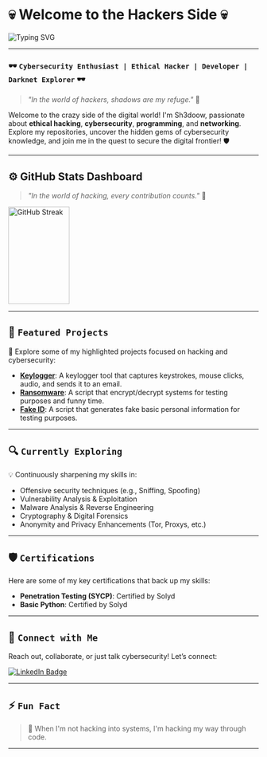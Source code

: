 # 💀 Welcome to the Hackers Side 💀

![Typing SVG](https://readme-typing-svg.herokuapp.com?font=monospace&color=00FF00&size=25&lines=Welcome+to+the+Cyber+World...;I+am+%5BSh3doow%5D;Cybersecurity+Enthusiast;Hacker+in+the+Shadows;Your+Digital+Security+Is+My+Mission)

---

### 🕶️ `Cybersecurity Enthusiast | Ethical Hacker | Developer | Darknet Explorer` 🕶️

> *"In the world of hackers, shadows are my refuge."* 🦇

Welcome to the crazy side of the digital world! I'm Sh3doow, passionate about **ethical hacking**, **cybersecurity**, **programming**, and **networking**. Explore my repositories, uncover the hidden gems of cybersecurity knowledge, and join me in the quest to secure the digital frontier! 🛡️

---

## ⚙️ GitHub Stats Dashboard

> _"In the world of hacking, every contribution counts."_ 👾

<div style="display: flex; justify-content: space-between; align-items: center; gap: 30px;">
  <img src="https://github-readme-streak-stats.herokuapp.com/?user=Sh3doow&theme=radical&hide_border=true&background=000000&ring=00FF00&fire=00FF00&currStreakLabel=00FF00" alt="GitHub Streak" width="49.5%" height="195px">
  <!--
  <img src="https://github-readme-stats.vercel.app/api?username=Sh3doow&show_icons=true&theme=radical&bg_color=000000&title_color=00FF00&icon_color=00FF00&text_color=FFFFFF&hide_border=true&include_all_commits=true&count_private=true" alt="GitHub Stats" width="49.5%" height="195px" /> -->
</div>

---
<!--
## 🔧 `Tech Arsenal`

- ![Python Badge](https://img.shields.io/badge/Python-%233776AB.svg?style=flat&logo=python&logoColor=white)
- ![JavaScript Badge](https://img.shields.io/badge/JavaScript-%23F7DF1E.svg?style=flat&logo=javascript&logoColor=black)
- ![MySQL Badge](https://img.shields.io/badge/MySQL-%234479A1.svg?style=flat&logo=mysql&logoColor=white)
- ![PHP Badge](https://img.shields.io/badge/PHP-%23777BB4.svg?style=flat&logo=php&logoColor=white)
- ![Bash Badge](https://img.shields.io/badge/Bash-%234EAA25.svg?style=flat&logo=gnu-bash&logoColor=white)

---

## 🔓 `Cybersecurity Tools in my Arsenal`

- ![Metasploit Badge](https://img.shields.io/badge/Metasploit-%23186F9E.svg?style=flat&logo=metasploit&logoColor=white)
- ![Wireshark Badge](https://img.shields.io/badge/Wireshark-%230167A9.svg?style=flat&logo=wireshark&logoColor=white)
- ![Nmap Badge](https://img.shields.io/badge/Nmap-%23D69F29.svg?style=flat&logo=nmap&logoColor=white)
- ![Burp Suite Badge](https://img.shields.io/badge/Burp_Suite-%23FF6F00.svg?style=flat&logo=burp-suite&logoColor=white)
- ![Sqlmap Badge](https://img.shields.io/badge/Sqlmap-%23AA0000.svg?style=flat&logo=sqlmap&logoColor=white)

---
-->
## 🚀 `Featured Projects`

📂 Explore some of my highlighted projects focused on hacking and cybersecurity:

- **[Keylogger](https://github.com/Sh3doow/KeyLogger)**: A keylogger tool that captures keystrokes, mouse clicks, audio, and sends it to an email.
- **[Ransomware](https://github.com/Sh3doow/Ransomware)**: A script that encrypt/decrypt systems for testing purposes and funny time.
- **[Fake ID](https://github.com/Sh3doow/FakeID)**: A script that generates fake basic personal information for testing purposes.

---

## 🔍 `Currently Exploring`

💡 Continuously sharpening my skills in:
- Offensive security techniques (e.g., Sniffing, Spoofing)
- Vulnerability Analysis & Exploitation
- Malware Analysis & Reverse Engineering
- Cryptography & Digital Forensics
- Anonymity and Privacy Enhancements (Tor, Proxys, etc.)

---

## 🛡️ `Certifications`

Here are some of my key certifications that back up my skills:

- **Penetration Testing (SYCP)**: Certified by Solyd
- **Basic Python**: Certified by Solyd

---

## 📡 `Connect with Me`

Reach out, collaborate, or just talk cybersecurity! Let’s connect:

[![LinkedIn Badge](https://img.shields.io/badge/LinkedIn-%230077B5.svg?style=for-the-badge&logo=linkedin&logoColor=white)](https://linkedin.com/in/sh3doow)

---

## ⚡ `Fun Fact`

> 👾 When I'm not hacking into systems, I'm hacking my way through code.

---

